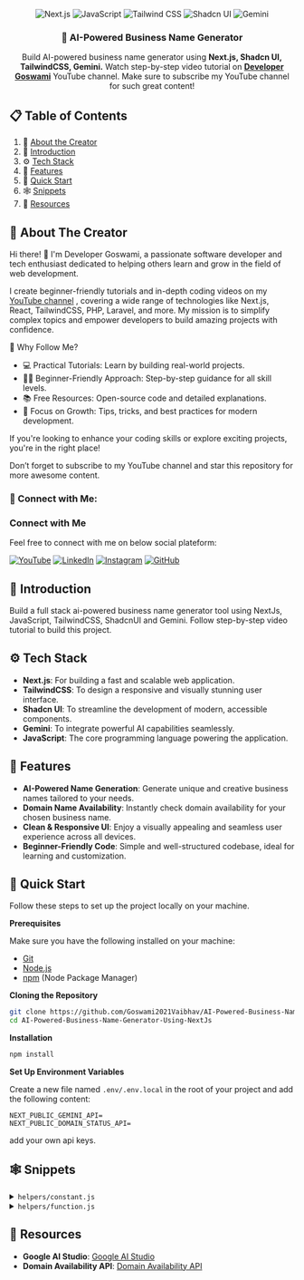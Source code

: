 <div align="center">
 
![Next.js](https://img.shields.io/badge/Next.js-000000?style=for-the-badge&logo=next.js&logoColor=white)
![JavaScript](https://img.shields.io/badge/JavaScript-F7DF1E?style=for-the-badge&logo=javascript&logoColor=black)
![Tailwind CSS](https://img.shields.io/badge/Tailwind_CSS-38B2AC?style=for-the-badge&logo=tailwind-css&logoColor=white)
![Shadcn UI](https://img.shields.io/badge/Shadcn_UI-2B6CB0?style=for-the-badge&logo=shadcnui&logoColor=white)
![Gemini](https://img.shields.io/badge/Gemini-1F2D3D?style=for-the-badge&logo=app-store&logoColor=white)

  <h3 align="center">🤖 AI-Powered Business Name Generator</h3>

   <div align="center">
    Build AI-powered business name generator using   <b>Next.js, Shadcn UI, TailwindCSS, Gemini.</b> Watch step-by-step video tutorial on <a href="https://www.youtube.com/@developergoswami/videos" target="_blank"><b>Developer Goswami</b></a> YouTube channel.  Make sure to subscribe my YouTube channel for such great content!
    </div>

</div>

## 📋 <a name="table">Table of Contents</a>

1. 🙋 [About the Creator](#about-the-creator)
2. 🤖 [Introduction](#introduction)
3. ⚙️ [Tech Stack](#tech-stack)
4. 📃 [Features](#features)
5. 🤸 [Quick Start](#quick-start)
6. 🕸️ [Snippets](#snippets)
7. 🔗 [Resources](#resources)

## <a name="about-the-creator">🙋 About The Creator</a>

Hi there! 👋 I'm Developer Goswami, a passionate software developer and tech enthusiast dedicated to helping others learn and grow in the field of web development.

I create beginner-friendly tutorials and in-depth coding videos on my [YouTube channel](https://www.youtube.com/@developergoswami) , covering a wide range of technologies like Next.js, React, TailwindCSS, PHP, Laravel, and more. My mission is to simplify complex topics and empower developers to build amazing projects with confidence.

🌟 Why Follow Me?

- 💻 Practical Tutorials: Learn by building real-world projects.
- 🧑‍🏫 Beginner-Friendly Approach: Step-by-step guidance for all skill levels.
- 📚 Free Resources: Open-source code and detailed explanations.
- 🚀 Focus on Growth: Tips, tricks, and best practices for modern development.

If you're looking to enhance your coding skills or explore exciting projects, you're in the right place!

Don’t forget to subscribe to my YouTube channel and star this repository for more awesome content.

### 🤝 Connect with Me:

### Connect with Me

Feel free to connect with me on below social plateform:

[![YouTube](https://img.shields.io/badge/YouTube-FF0000?style=for-the-badge&logo=youtube&logoColor=white)](https://www.youtube.com/@developergoswami)
[![LinkedIn](https://img.shields.io/badge/LinkedIn-0077B5?style=for-the-badge&logo=linkedin&logoColor=white)](https://www.linkedin.com/in/developer-goswami/)
[![Instagram](https://img.shields.io/badge/Instagram-E1306C?style=for-the-badge&logo=instagram&logoColor=white)](https://www.instagram.com/developer_goswami/)
[![GitHub](https://img.shields.io/badge/GitHub-181717?style=for-the-badge&logo=github&logoColor=white)](https://github.com/Goswami2021Vaibhav)

## <a name="introduction">🤖 Introduction</a>

Build a full stack ai-powered business name generator tool using NextJs, JavaScript, TailwindCSS, ShadcnUI and Gemini. Follow step-by-step video tutorial to build this project.

## <a name="tech-stack">⚙️ Tech Stack</a>

- **Next.js**: For building a fast and scalable web application.
- **TailwindCSS**: To design a responsive and visually stunning user interface.
- **Shadcn UI**: To streamline the development of modern, accessible components.
- **Gemini**: To integrate powerful AI capabilities seamlessly.
- **JavaScript**: The core programming language powering the application.

## <a name="features">📃 Features</a>

- **AI-Powered Name Generation**: Generate unique and creative business names tailored to your needs.
- **Domain Name Availability**: Instantly check domain availability for your chosen business name.
- **Clean & Responsive UI**: Enjoy a visually appealing and seamless user experience across all devices.
- **Beginner-Friendly Code**: Simple and well-structured codebase, ideal for learning and customization.

## <a name="quick-start">🤸 Quick Start</a>

Follow these steps to set up the project locally on your machine.

**Prerequisites**

Make sure you have the following installed on your machine:

- [Git](https://git-scm.com/)
- [Node.js](https://nodejs.org/en)
- [npm](https://www.npmjs.com/) (Node Package Manager)

**Cloning the Repository**

```bash
git clone https://github.com/Goswami2021Vaibhav/AI-Powered-Business-Name-Generator-Using-NextJs.git
cd AI-Powered-Business-Name-Generator-Using-NextJs
```

**Installation**

```bash
npm install
```

**Set Up Environment Variables**

Create a new file named `.env/.env.local` in the root of your project and add the following content:

```env
NEXT_PUBLIC_GEMINI_API=
NEXT_PUBLIC_DOMAIN_STATUS_API=
```

add your own api keys.

## <a name="snippets">🕸️ Snippets</a>

<details>
<summary><code>helpers/constant.js</code></summary>

```js
export const nameStyle = [
  {
    id: 1,
    name: "Auto",
    description: "All Styles",
  },
  {
    id: 2,
    name: "Brandable",
    description: "like Google and Rolex",
  },
  {
    id: 3,
    name: "Evocative",
    description: "like RedBull and Forever21",
  },
  {
    id: 4,
    name: "Short Phrase",
    description: "like Dollar shave club",
  },
  {
    id: 5,
    name: "Compound Words",
    description: "like FedEx and Microsoft",
  },
  {
    id: 6,
    name: "Alternate Spelling",
    description: "like Lyft and Fiverr",
  },
  {
    id: 7,
    name: "Non-English Words",
    description: "like  Toyota and Audi",
  },
  {
    id: 8,
    name: "Real Words",
    description: "like Apple and Amazon",
  },
];
export const Randomness = [
  {
    id: 1,
    name: "Low",
    description: "Less random. The most direct name ideas",
  },
  {
    id: 2,
    name: "Medium",
    description: "Balanced. More creative results",
  },
  {
    id: 3,
    name: "High",
    description: "Random ideas. More varied results",
  },
];
```

 </details>
<details>
<summary><code>helpers/function.js</code></summary>

```js

export const generatePrompt = (inputs) => {
    const prompt = `Hey gemini! i need your help in generating business name. i have name style, randomness and brand info so use these information to generate business name.
  
  here are inputs: 
  
  -Name Style: ${inputs?.nameStyle || "Auto"}
  -Randomness: ${inputs?.randomness || "Low"}
  -Brand Info: keyword: ${inputs?.keyword || "Coding"} & description:  ${inputs?.description || "A Coding YouTube Channel"
        }
  
  ### Requirements:
  - Provide 20 unique business names based on the inputs.
  - Format the response in JSON, including:
   - 'nameStyle': The style of the generated name.
   - 'randomness': The level of randomness used.
   - 'keyword': The provided keyword.
   - 'description': The provided brand description.
   - 'names': An array of suggested business names.
  
  
  ### Here is ths meaning of all name styles and randomness 
  
  Name styles :
  
  -Auto: All Styles
  -Brandable: like Google and Rolex
  -Evocative: like RedBull and Forever21
  -Short Phrase: like Dollar shave club
  -Compound Words: like FedEx and Microsoft
  -Alternate Spelling: like Lyft and Fiverr
  -Non-English Words: like Toyota and Audi
  -Real Words: like Apple and Amazon
  
  Randomness: 
  
  -Low: Less random. The most direct name ideas
  -Medium: Balanced. More creative results
  -High: Random ideas. More varied results
  
  ### Example JSON Response:
  {
   "nameStyle": "Real World",
   "randomness": "Medium",
   "keyword": "tech",
   "brand_description": "A cutting-edge technology company creating AI-powered solutions for businesses.",
   "names": [
     "Innovexa",
     "Nextify",
     "Cognitech",
     "BrightLab",
     "TechTide"
   ]
  }
  
  Note: make sure names array should not contain any duplicate value and if name style is Auto then generate names of all other styles.
  
  and i'm adding an array of names that already i have so don't repeat same names into response 
  
  Names i have: ${inputs.names || []}
  
  `;

    return prompt;
};
```

 </details>
 
## <a name="resources">🔗 Resources</a>

- **Google AI Studio**: [Google AI Studio](https://aistudio.google.com/prompts/new_chat)
- **Domain Availability API**: [Domain Availability API](https://domain-availability.whoisxmlapi.com/api)
